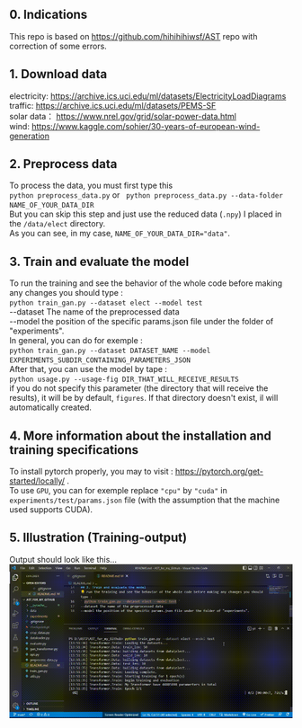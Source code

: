 ## 0. Indications
This repo is based on https://github.com/hihihihiwsf/AST repo with correction of some errors.

## 1. Download data
electricity: https://archive.ics.uci.edu/ml/datasets/ElectricityLoadDiagrams  
traffic: https://archive.ics.uci.edu/ml/datasets/PEMS-SF  
solar data： https://www.nrel.gov/grid/solar-power-data.html  
wind: https://www.kaggle.com/sohier/30-years-of-european-wind-generation   
## 2. Preprocess data
To process the data, you must first type this  
` python preprocess_data.py ` or ` python preprocess_data.py --data-folder NAME_OF_YOUR_DATA_DIR`  
But you can skip this step and just use the reduced data (`.npy`) I placed in the `/data/elect` directory.  
As you can see, in my case, `NAME_OF_YOUR_DATA_DIR="data"`.  

## 3. Train and evaluate the model
To run the training and see the behavior of the whole code before making any changes you should type :  
` python train_gan.py --dataset elect --model test `  
--dataset The name of the preprocessed data  
--model the position of the specific params.json file under the folder of "experiments".  
In general, you can do for exemple :  
` python train_gan.py --dataset DATASET_NAME --model EXPERIMENTS_SUBDIR_CONTAINING_PARAMETERS_JSON `  
After that, you can use the model by tape :  
`python usage.py --usage-fig DIR_THAT_WILL_RECEIVE_RESULTS `  
if you do not specify this parameter (the directory that will receive the results), it will be by default, `figures`. If that directory doesn't exist, il will automatically created.  

## 4. More information about the installation and training specifications  
To install pytorch properly, you may to visit : https://pytorch.org/get-started/locally/ .  
To use `GPU`, you can for exemple replace `"cpu"` by `"cuda"` in `experiments/test/params.json` file (with the assumption that the machine used supports CUDA).  

## 5. Illustration (Training-output)
Output should look like this... 
<img src="others/GithubVID1.gif">  

